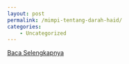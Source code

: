 ```yaml
---
layout: post
permalink: /mimpi-tentang-darah-haid/
categories:
    - Uncategorized
---
```


[Baca Selengkapnya](/08)